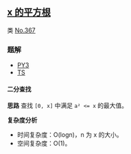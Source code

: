 ## [x 的平方根](https://leetcode-cn.com/problems/sqrtx/)
类 [No.367](../384/367.md)

### 题解
+ [PY3](../../py3/128/69.py)
+ [TS](../../ts/128/69.ts)

#### 二分查找
**思路**
查找 `[0, x]` 中满足 `a² <= x` 的最大值。

**复杂度分析**
+ 时间复杂度：O(logn)，n 为 x 的大小。
+ 空间复杂度：O(1)。